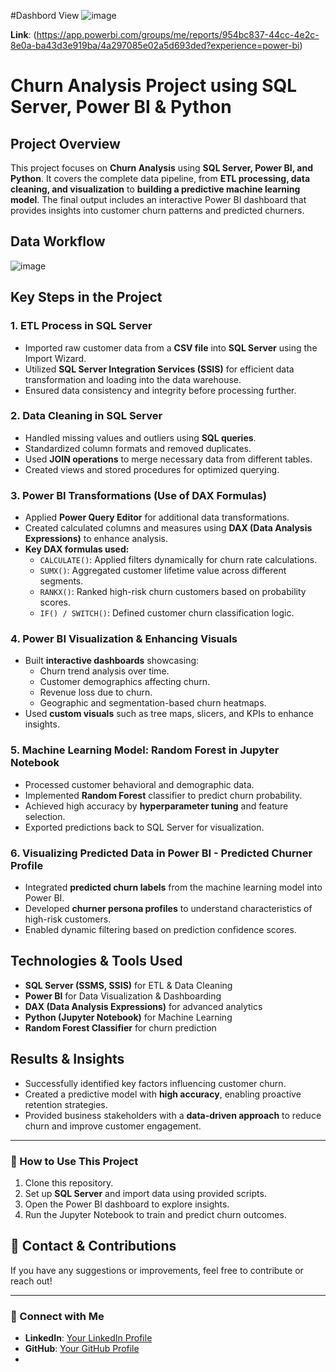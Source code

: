 #Dashbord View
![image](https://github.com/user-attachments/assets/94125e5a-578f-4556-b8b4-f143f258c423)

**Link**: (https://app.powerbi.com/groups/me/reports/954bc837-44cc-4e2c-8e0a-ba43d3e919ba/4a297085e02a5d693ded?experience=power-bi)


# Churn Analysis Project using SQL Server, Power BI & Python

## Project Overview
This project focuses on **Churn Analysis** using **SQL Server, Power BI, and Python**. It covers the complete data pipeline, from **ETL processing, data cleaning, and visualization** to **building a predictive machine learning model**. The final output includes an interactive Power BI dashboard that provides insights into customer churn patterns and predicted churners.

## Data Workflow
![image](https://github.com/user-attachments/assets/ad28ecfb-6c59-441b-a6af-e1fc6d31cc64)


## Key Steps in the Project

### 1. ETL Process in SQL Server
- Imported raw customer data from a **CSV file** into **SQL Server** using the Import Wizard.
- Utilized **SQL Server Integration Services (SSIS)** for efficient data transformation and loading into the data warehouse.
- Ensured data consistency and integrity before processing further.

### 2. Data Cleaning in SQL Server
- Handled missing values and outliers using **SQL queries**.
- Standardized column formats and removed duplicates.
- Used **JOIN operations** to merge necessary data from different tables.
- Created views and stored procedures for optimized querying.

### 3. Power BI Transformations (Use of DAX Formulas)
- Applied **Power Query Editor** for additional data transformations.
- Created calculated columns and measures using **DAX (Data Analysis Expressions)** to enhance analysis.
- **Key DAX formulas used:**
  - `CALCULATE()`: Applied filters dynamically for churn rate calculations.
  - `SUMX()`: Aggregated customer lifetime value across different segments.
  - `RANKX()`: Ranked high-risk churn customers based on probability scores.
  - `IF() / SWITCH()`: Defined customer churn classification logic.

### 4. Power BI Visualization & Enhancing Visuals
- Built **interactive dashboards** showcasing:
  - Churn trend analysis over time.
  - Customer demographics affecting churn.
  - Revenue loss due to churn.
  - Geographic and segmentation-based churn heatmaps.
- Used **custom visuals** such as tree maps, slicers, and KPIs to enhance insights.

### 5. Machine Learning Model: Random Forest in Jupyter Notebook
- Processed customer behavioral and demographic data.
- Implemented **Random Forest** classifier to predict churn probability.
- Achieved high accuracy by **hyperparameter tuning** and feature selection.
- Exported predictions back to SQL Server for visualization.

### 6. Visualizing Predicted Data in Power BI - Predicted Churner Profile
- Integrated **predicted churn labels** from the machine learning model into Power BI.
- Developed **churner persona profiles** to understand characteristics of high-risk customers.
- Enabled dynamic filtering based on prediction confidence scores.

## Technologies & Tools Used
- **SQL Server (SSMS, SSIS)** for ETL & Data Cleaning
- **Power BI** for Data Visualization & Dashboarding
- **DAX (Data Analysis Expressions)** for advanced analytics
- **Python (Jupyter Notebook)** for Machine Learning
- **Random Forest Classifier** for churn prediction

## Results & Insights
- Successfully identified key factors influencing customer churn.
- Created a predictive model with **high accuracy**, enabling proactive retention strategies.
- Provided business stakeholders with a **data-driven approach** to reduce churn and improve customer engagement.

---

### 🚀 How to Use This Project
1. Clone this repository.
2. Set up **SQL Server** and import data using provided scripts.
3. Open the Power BI dashboard to explore insights.
4. Run the Jupyter Notebook to train and predict churn outcomes.

## 📩 Contact & Contributions
If you have any suggestions or improvements, feel free to contribute or reach out!

---

### 🔗 Connect with Me
- **LinkedIn**: [Your LinkedIn Profile](https://www.linkedin.com/in/paritosh2712/)
- **GitHub**: [Your GitHub Profile](https://github.com/ParitoshVyawahare?tab=repositories)
- 
